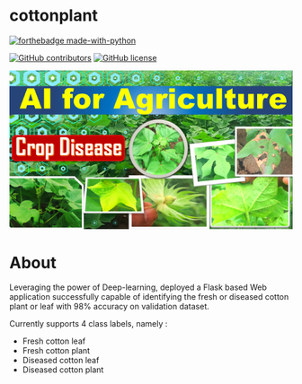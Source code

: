 # cottonplant
<p align="center">

  [![forthebadge made-with-python](http://ForTheBadge.com/images/badges/made-with-python.svg)](https://www.python.org/)

  [![GitHub contributors](https://img.shields.io/github/contributors/rstak/pulses-classification)](https://github.com/RsTaK/pulses-classification/graphs/contributors/)
  [![GitHub license](https://img.shields.io/github/license/rstak/pulses-classification)](https://github.com/RsTaK/pulses-classification/blob/master/LICENSE)
</p>  

<img src="static/css/AI-for-Agriculture-crop-Disease.png"/>

# About
Leveraging the power of Deep-learning, deployed a Flask based Web application successfully capable of identifying the fresh or diseased cotton plant or leaf with 98% accuracy on validation dataset.

Currently supports 4 class labels, namely :
* Fresh cotton leaf 
* Fresh cotton plant 
* Diseased cotton leaf 
* Diseased cotton plant 
